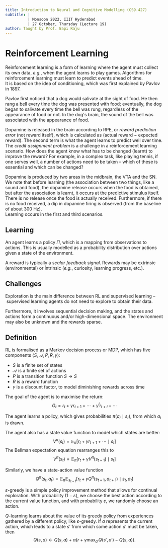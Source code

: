 ```yaml
---
title: Introduction to Neural and Cognitive Modelling (CS9.427)
subtitle: |
          | Monsoon 2022, IIIT Hyderabad
          | 27 October, Thursday (Lecture 19)
author: Taught by Prof. Bapi Raju
---
```


# Reinforcement Learning
Reinforcement learning is a form of learning where the agent must collect its own data, *e.g.*, when the agent learns to play games. Algorithms for reinforcement learning must learn to predict events ahead of time.  
It is based on the idea of conditioning, which was first explained by Pavlov in 1897.

Pavlov first noticed that a dog would salivate at the sight of food. He then rang a bell every time the dog was presented with food; eventually, the dog began to salivate every time the bell was rung, regardless of the appearance of food or not. In the dog's brain, the sound of the bell was associated with the appearance of food.

Dopamine is released in the brain according to RPE, or *reward prediction error* (not reward itself), which is calculated as (actual reward $-$ expected reward). The second term is what the agent learns to predict well over time.  
The *credit assignment problem* is a challenge in a reinforcement learning scenario. How does the agent know what has to be changed (learnt) to improve the reward? For example, in a complex task, like playing tennis, if one serves well, a number of actions need to be taken – which of these is essential and which can be changed?

Dopamine is produced by two areas in the midbrain, the VTA and the SN. We note that before learning (the association between two things, like a sound and food), the dopamine release occurs when the food is obtained, but after the association is learnt, it occurs at the predictive stimulus itself. There is no release once the food is actually received. Furthermore, if there is no food received, a dip in dopamine firing is observed (from the baseline of about 300 Hz).  
Learning occurs in the first and third scenarios.

## Learning
An agent learns a policy $\Pi$, which is a mapping from observations to actions. This is usually modelled as a probability distribution over actions given a state of the environment.

A reward is typically a *scalar feedback signal*. Rewards may be extrinsic (environmental) or intrinsic (*e.g.*, curiosity, learning progress, etc.).

## Challenges
Exploration is the main difference between RL and supervised learning – supervised learning agents do not need to explore to obtain their data.

Furthermore, it involves sequential decision making, and the states and actions form a continuous and/or high-dimensional space. The environment may also be unknown and the rewards sparse.

## Definition
RL is formalised as a Markov decision process or MDP, which has five components $\langle S, \mathcal{A}, P, R, \gamma \rangle$:

* $S$ is a finite set of states
* $\mathcal{A}$ is a finite set of actions
* $P$ is a transition function $S \to S$
* $R$ is a reward function
* $\gamma$ is a discount factor, to model diminishing rewards across time

The goal of the agent is to maximise the return:
$$G_t = r_t + \gamma r_{t+1} + \cdots + \gamma^i r_{t+i} + \cdots$$

The agent learns a policy, which gives probabilities $\pi(a_t \mid s_t)$, from which $a_t$ is drawn.

The agent also has a state value function to model which states are better:
$$V^\pi(s_t) = \mathbb{E}_\pi[r_t + \gamma r_{t+1} + \cdots \mid s_t]$$
The Bellman expectation equation rearranges this to
$$V^\pi(s_t) = \mathbb{E}_\pi[r_t + \gamma V^\pi(s_{t+1}) \mid s_t]$$

Similarly, we have a state-action value function
$$Q^\pi(s_t, a_t) = \mathbb{E}_\pi \mathbb{E}_{s_{t+1}} [r_t + \gamma Q^\pi(s_{t+1}, a_{t+1}) \mid s_t, a_t]$$

$\varepsilon$-greedy is a simple policy improvement method that allows for continual exploration. With probability $(1-\varepsilon)$, we choose the best action according to the current value function, and with probability $\varepsilon$, we randomly choose an action.

$Q$-learning learns about the value of its greedy policy from experiences gathered by a different policy, like $\varepsilon$-greedy. If $a$ represents the current action, which leads to a state $s'$ from which some action $a'$ must be taken, then
$$Q(s,a) \leftarrow Q(s,a) + \alpha(r + \gamma \max_{a'} Q(s',a') - Q(s,a)).$$